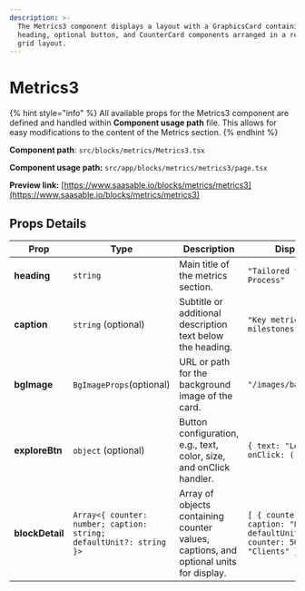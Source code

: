 ```yaml
---
description: >-
  The Metrics3 component displays a layout with a GraphicsCard containing a
  heading, optional button, and CounterCard components arranged in a responsive
  grid layout.
---
```


# Metrics3

{% hint style="info" %}
All available props for the Metrics3 component are defined and handled within **Component usage path** file. This allows for easy modifications to the content of the Metrics section.
{% endhint %}

**Component path**: `src/blocks/metrics/Metrics3.tsx`

**Component usage path:**  `src/app/blocks/metrics/metrics3/page.tsx`

**Preview link:** [https://www.saasable.io/blocks/metrics/metrics3](https://www.saasable.io/blocks/metrics/metrics3)

## Props Details

| Prop            | Type                                                                | Description                                                                           | Displayed as                                                                                       |
| --------------- | ------------------------------------------------------------------- | ------------------------------------------------------------------------------------- | -------------------------------------------------------------------------------------------------- |
| **heading**     | `string`                                                            | Main title of the metrics section.                                                    | `"Tailored for Your Process"`                                                                      |
| **caption**     | `string` (optional)                                                 | Subtitle or additional description text below the heading.                            | `"Key metrics and milestones"`                                                                     |
| **bgImage**     | `BgImageProps`(optional)                                            | URL or path for the background image of the card.                                     | `"/images/background.jpg"`                                                                         |
| **exploreBtn**  | `object` (optional)                                                 | Button configuration, e.g., text, color, size, and onClick handler.                   | `{ text: "Learn More", onClick: () => { ... }}`                                                    |
| **blockDetail** | `Array<{ counter: number; caption: string; defaultUnit?: string }>` | Array of objects containing counter values, captions, and optional units for display. | `[ { counter: 120, caption: "Projects", defaultUnit: "K" }, { counter: 50, caption: "Clients" } ]` |

